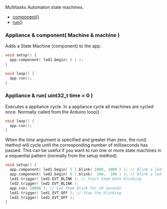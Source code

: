Multitasks Automaton state machines. 

<!-- md-tocify-begin -->
* [component()](#appliance--component-machine--machine-)  
* [run()](#appliance--run-uint32_t-time--0-)  

<!-- md-tocify-end -->

### Appliance & component( Machine & machine ) ###

Adds a State Machine (component) to the app. 

```c++
void setup() {
  app.component( led1.begin( 5 ) );
}

void loop() {
  app.run();
}
```	

### Appliance & run( uint32_t time = 0 ) ###

Executes a appliance cycle. In a appliance cycle all machines are cycled once. Normally called from the Arduino loop().

```c++
void loop() {
  app.run();
}
```

When the *time* argument is specified and greater than zero, the run() method will cycle until the corresponding number of milliseconds has passed. This can be useful if you want to run one or more state machines in a sequential pattern (normally from the setup method).

```c++
void setup() {
  app.component( led1.begin( 5 ).blink( 1000, 1000 ) ); // Blink a led slowly
  app.component( led2.begin( 6 ).blink(  100,  100 ) ); // Blink a led quickly
  led1.trigger( led1.EVT_BLINK ); // Start them both blinking
  led2.trigger( led2.EVT_BLINK );
  app.run( 10000 ); // Let them blink for 10 seconds
  led1.trigger( led1.EVT_OFF ); // Stop the blinking
  led2.trigger( led2.EVT_OFF );
}
```


